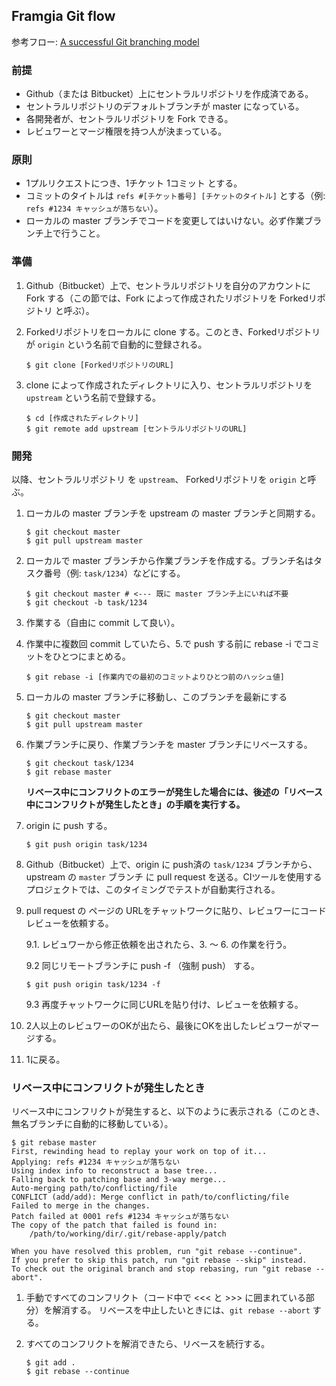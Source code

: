 ## Framgia Git flow

参考フロー: [A successful Git branching model](http://nvie.com/posts/a-successful-git-branching-model/)

### 前提
* Github（または Bitbucket）上にセントラルリポジトリを作成済である。
* セントラルリポジトリのデフォルトブランチが master になっている。
* 各開発者が、セントラルリポジトリを Fork できる。
* レビュワーとマージ権限を持つ人が決まっている。

### 原則
* 1プルリクエストにつき、1チケット 1コミット とする。
* コミットのタイトルは `refs #[チケット番号] [チケットのタイトル]` とする（例: `refs #1234 キャッシュが落ちない`）。
* ローカルの master ブランチでコードを変更してはいけない。必ず作業ブランチ上で行うこと。

### 準備

1. Github（Bitbucket）上で、セントラルリポジトリを自分のアカウントに Fork する（この節では、Fork によって作成されたリポジトリを Forkedリポジトリ と呼ぶ）。

1. Forkedリポジトリをローカルに clone する。このとき、Forkedリポジトリが `origin` という名前で自動的に登録される。
    ```
    $ git clone [ForkedリポジトリのURL]
    ```

1. clone によって作成されたディレクトリに入り、セントラルリポジトリを `upstream` という名前で登録する。
    ```
    $ cd [作成されたディレクトリ]
    $ git remote add upstream [セントラルリポジトリのURL]
    ```

### 開発

以降、セントラルリポジトリ を `upstream`、 Forkedリポジトリを `origin` と呼ぶ。

1. ローカルの master ブランチを upstream の master ブランチと同期する。
    ```
    $ git checkout master
    $ git pull upstream master
    ```

1. ローカルで master ブランチから作業ブランチを作成する。ブランチ名はタスク番号（例: `task/1234`）などにする。
    ```
    $ git checkout master # <--- 既に master ブランチ上にいれば不要
    $ git checkout -b task/1234
    ```

1. 作業する（自由に commit して良い）。

1. 作業中に複数回 commit していたら、5.で push する前に rebase -i でコミットをひとつにまとめる。
    ```
    $ git rebase -i [作業内での最初のコミットよりひとつ前のハッシュ値]
    ```

1. ローカルの master ブランチに移動し、このブランチを最新にする

    ```
    $ git checkout master
    $ git pull upstream master
    ```

1. 作業ブランチに戻り、作業ブランチを master ブランチにリベースする。

    ```
    $ git checkout task/1234
    $ git rebase master
    ```
    **リベース中にコンフリクトのエラーが発生した場合には、後述の「リベース中にコンフリクトが発生したとき」の手順を実行する。**

1. origin に push する。

    ```
    $ git push origin task/1234
    ```

1. Github（Bitbucket）上で、origin に push済の `task/1234` ブランチから、upstream の `master` ブランチ に pull request を送る。CIツールを使用するプロジェクトでは、このタイミングでテストが自動実行される。

1. pull request の ページの URLをチャットワークに貼り、レビュワーにコードレビューを依頼する。

    9.1. レビュワーから修正依頼を出されたら、3. 〜 6. の作業を行う。

    9.2 同じリモートブランチに push -f （強制 push） する。
    ```
    $ git push origin task/1234 -f
    ```

    9.3 再度チャットワークに同じURLを貼り付け、レビューを依頼する。

1. 2人以上のレビュワーのOKが出たら、最後にOKを出したレビュワーがマージする。
1. 1に戻る。

### リベース中にコンフリクトが発生したとき

リベース中にコンフリクトが発生すると、以下のように表示される（このとき、無名ブランチに自動的に移動している）。
```
$ git rebase master
First, rewinding head to replay your work on top of it...
Applying: refs #1234 キャッシュが落ちない
Using index info to reconstruct a base tree...
Falling back to patching base and 3-way merge...
Auto-merging path/to/conflicting/file
CONFLICT (add/add): Merge conflict in path/to/conflicting/file
Failed to merge in the changes.
Patch failed at 0001 refs #1234 キャッシュが落ちない
The copy of the patch that failed is found in:
    /path/to/working/dir/.git/rebase-apply/patch

When you have resolved this problem, run "git rebase --continue".
If you prefer to skip this patch, run "git rebase --skip" instead.
To check out the original branch and stop rebasing, run "git rebase --abort".
```

1. 手動ですべてのコンフリクト（コード中で <<< と >>> に囲まれている部分）を解消する。
リベースを中止したいときには、`git rebase --abort` する。

1. すべてのコンフリクトを解消できたら、リベースを続行する。

    ```
    $ git add .
    $ git rebase --continue
    ```

